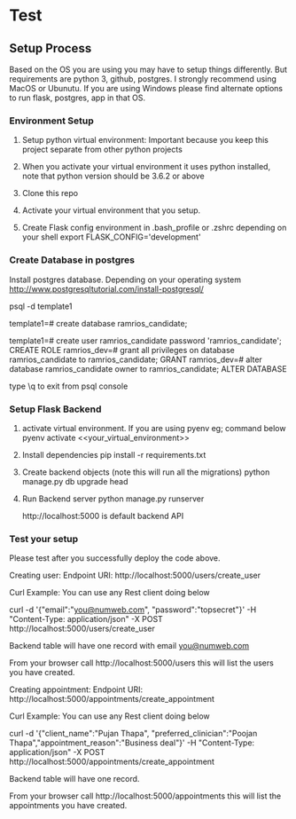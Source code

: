 # Test

## Setup Process

Based on the OS you are using you may have to setup things differently. But requirements
are python 3, github, postgres. I strongly recommend using MacOS or Ubunutu. If you are using Windows
please find alternate options to run flask, postgres, app in that OS.

### Environment Setup

1. Setup python virtual environment: Important because you keep this project separate from other python projects

2. When you activate your virtual environment it uses python installed, note that python version should be 3.6.2 or above

3. Clone this repo

4. Activate your virtual environment that you setup.

5. Create Flask config environment in .bash_profile or .zshrc depending on your shell
   export FLASK_CONFIG='development'

### Create Database in postgres

Install postgres database. Depending on your operating system
http://www.postgresqltutorial.com/install-postgresql/

psql -d template1

template1=# create database ramrios_candidate;

template1=# create user ramrios_candidate password 'ramrios_candidate';
CREATE ROLE
ramrios_dev=# grant all privileges on database ramrios_candidate to ramrios_candidate;
GRANT
ramrios_dev=# alter database ramrios_candidate owner to ramrios_candidate;
ALTER DATABASE

type \q to exit from psql console

### Setup Flask Backend

1. activate virtual environment. If you are using pyenv eg; command below
   pyenv activate <<your_virtual_environment>>

2. Install dependencies
    pip install -r requirements.txt

3. Create backend objects (note this will run all the migrations)
    python manage.py db upgrade head

4. Run Backend server
    python manage.py runserver

    http://localhost:5000  is default backend API

### Test your setup

Please test after you successfully deploy the code above.

Creating user: Endpoint URI: http://localhost:5000/users/create_user

Curl Example: You can use any Rest client doing below

curl -d '{"email":"you@numweb.com", "password":"topsecret"}' -H "Content-Type: application/json" -X POST http://localhost:5000/users/create_user

Backend table will have one record with email you@numweb.com

From your browser call http://localhost:5000/users this will list the users you have created.


Creating appointment: Endpoint URI: http://localhost:5000/appointments/create_appointment

Curl Example: You can use any Rest client doing below

curl -d '{"client_name":"Pujan Thapa", "preferred_clinician":"Poojan Thapa","appointment_reason":"Business deal"}' -H "Content-Type: application/json" -X POST http://localhost:5000/appointments/create_appointment

Backend table will have one record.

From your browser call http://localhost:5000/appointments this will list the appointments you have created.
